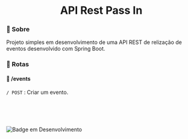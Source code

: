 <h1 align="center"> API Rest Pass In </h1>


<h3>🔖 Sobre</h3>
Projeto simples em desenvolvimento de uma API REST de relização de eventos desenvolvido com Spring Boot.

<h3> 🔰 Rotas </h3>

<h4>🚏 /events </h4>

 `/ POST` : Criar um evento.




\
\
\
\
![Badge em Desenvolvimento](http://img.shields.io/static/v1?label=STATUS&message=EM%20DESENVOLVIMENTO&color=GREEN&style=for-the-badge)

